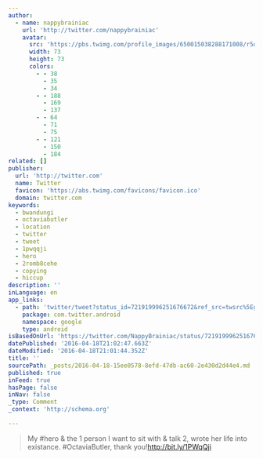 ```yaml
---
author:
  - name: nappybrainiac
    url: 'http://twitter.com/nappybrainiac'
    avatar:
      src: 'https://pbs.twimg.com/profile_images/650015038288171008/r5qaMU_y_bigger.png'
      width: 73
      height: 73
      colors:
        - - 38
          - 35
          - 34
        - - 188
          - 169
          - 137
        - - 64
          - 71
          - 75
        - - 121
          - 150
          - 184
related: []
publisher:
  url: 'http://twitter.com'
  name: Twitter
  favicon: 'https://abs.twimg.com/favicons/favicon.ico'
  domain: twitter.com
keywords:
  - bwandungi
  - octaviabutler
  - location
  - twitter
  - tweet
  - 1pwqqji
  - hero
  - 2romb8cehe
  - copying
  - hiccup
description: ''
inLanguage: en
app_links:
  - path: 'twitter/tweet?status_id=721919996251676672&ref_src=twsrc%5Egoogle%7Ctwcamp%5Eandroidseo%7Ctwgr%5Estatus%7Ctwterm%5E721919996251676672'
    package: com.twitter.android
    namespace: google
    type: android
isBasedOnUrl: 'https://twitter.com/NappyBrainiac/status/721919996251676672'
datePublished: '2016-04-18T21:02:47.663Z'
dateModified: '2016-04-18T21:01:44.352Z'
title: ''
sourcePath: _posts/2016-04-18-15ee0578-8efd-47db-ac60-2e430d2d44e4.md
published: true
inFeed: true
hasPage: false
inNav: false
_type: Comment
_context: 'http://schema.org'

---
```

> My \#hero & the 1 person I want to sit with & talk 2, wrote her life into existance. \#OctaviaButler, thank you!http://bit.ly/1PWqQji